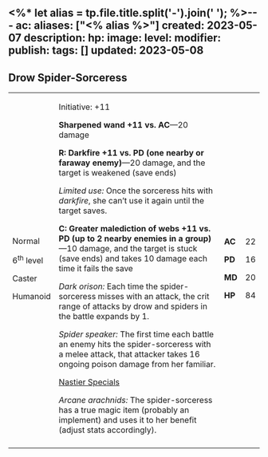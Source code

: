 <%* let alias = tp.file.title.split('-').join(' '); %>---
ac: 
aliases: ["<% alias %>"]
created: 2023-05-07
description: 
hp: 
image: 
level: 
modifier: 
publish: 
tags: []
updated: 2023-05-08
---

## Drow Spider-Sorceress

<table>
<colgroup>
<col style="width: 16%" />
<col style="width: 72%" />
<col style="width: 5%" />
<col style="width: 5%" />
</colgroup>
<tbody>
<tr class="odd">
<td><p>Normal</p>
<p>6<sup>th</sup> level</p>
<p>Caster</p>
<p>Humanoid</p></td>
<td><p>Initiative: +11</p>
<p><strong>Sharpened wand +11 vs. AC</strong>—20 damage</p>
<p><strong>R: Darkfire +11 vs. PD (one nearby or faraway
enemy)</strong>—20 damage, and the target is weakened (save ends)</p>
<p><em>Limited use:</em> Once the sorceress hits with <em>darkfire</em>,
she can’t use it again until the target saves.</p>
<p><strong>C: Greater malediction of webs +11 vs. PD (up to 2 nearby
enemies in a group)</strong>—10 damage, and the target is stuck (save
ends) and takes 10 damage each time it fails the save</p>
<p><em>Dark orison:</em> Each time the spider-sorceress misses with an
attack, the crit range of attacks by drow and spiders in the battle
expands by 1.</p>
<p><em>Spider speaker:</em> The first time each battle an enemy hits the
spider-sorceress with a melee attack, that attacker takes 16 ongoing
poison damage from her familiar.</p>
<p><u>Nastier Specials</u></p>
<p><em>Arcane arachnids:</em> The spider-sorceress has a true magic item
(probably an implement) and uses it to her benefit (adjust stats
accordingly).</p></td>
<td><p><strong>AC</strong></p>
<p><strong>PD</strong></p>
<p><strong>MD</strong></p>
<p><strong>HP</strong></p></td>
<td><p>22</p>
<p>16</p>
<p>20</p>
<p>84</p></td>
</tr>
<tr class="even">
<td></td>
<td></td>
<td></td>
<td></td>
</tr>
</tbody>
</table>
